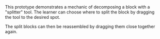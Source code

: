 This prototype demonstrates a mechanic of decomposing a block with a "splitter" tool. The learner can choose where to split the block by dragging the tool to the desired spot.

The split blocks can then be reassembled by dragging them close together again.